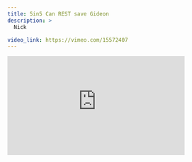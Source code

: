 ```yaml
---
title: 5in5 Can REST save Gideon
description: >
  Nick

video_link: https://vimeo.com/15572407
---
```

<iframe src="https://player.vimeo.com/video/15572407?title=0&byline=0&portrait=0&badge=0&autopause=0&player_id=0" width="400" height="224" frameborder="0" title="5in5 Can REST save Gideon" webkitallowfullscreen mozallowfullscreen allowfullscreen></iframe>